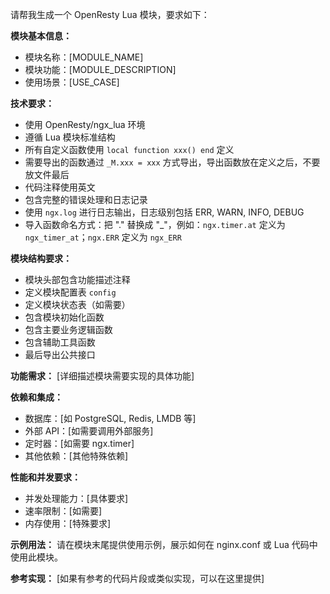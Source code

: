 请帮我生成一个 OpenResty Lua 模块，要求如下：

**模块基本信息：**
- 模块名称：[MODULE_NAME]
- 模块功能：[MODULE_DESCRIPTION]
- 使用场景：[USE_CASE]

**技术要求：**
- 使用 OpenResty/ngx_lua 环境
- 遵循 Lua 模块标准结构
- 所有自定义函数使用 `local function xxx() end` 定义
- 需要导出的函数通过 `_M.xxx = xxx` 方式导出，导出函数放在定义之后，不要放文件最后
- 代码注释使用英文
- 包含完整的错误处理和日志记录
- 使用 `ngx.log` 进行日志输出，日志级别包括 ERR, WARN, INFO, DEBUG
- 导入函数命名方式：把 "." 替换成 "_"，例如：`ngx.timer.at` 定义为 `ngx_timer_at`；`ngx.ERR` 定义为 `ngx_ERR`

**模块结构要求：**
- 模块头部包含功能描述注释
- 定义模块配置表 `config`
- 定义模块状态表（如需要）
- 包含模块初始化函数
- 包含主要业务逻辑函数
- 包含辅助工具函数
- 最后导出公共接口

**功能需求：**
[详细描述模块需要实现的具体功能]

**依赖和集成：**
- 数据库：[如 PostgreSQL, Redis, LMDB 等]
- 外部 API：[如需要调用外部服务]
- 定时器：[如需要 ngx.timer]
- 其他依赖：[其他特殊依赖]

**性能和并发要求：**
- 并发处理能力：[具体要求]
- 速率限制：[如需要]
- 内存使用：[特殊要求]

**示例用法：**
请在模块末尾提供使用示例，展示如何在 nginx.conf 或 Lua 代码中使用此模块。

**参考实现：**
[如果有参考的代码片段或类似实现，可以在这里提供]
